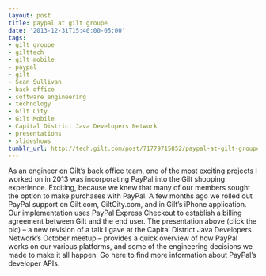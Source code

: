 ```yaml
---
layout: post
title: paypal at gilt groupe
date: '2013-12-31T15:40:00-05:00'
tags:
- gilt groupe
- gilttech
- gilt mobile
- paypal
- gilt
- Sean Sullivan
- back office
- software engineering
- technology
- Gilt City
- Gilt Mobile
- Capital District Java Developers Network
- presentations
- slideshows
tumblr_url: http://tech.gilt.com/post/71779715852/paypal-at-gilt-groupe
---
```

As an engineer on Gilt’s back office team, one of the most exciting projects I worked on in 2013 was incorporating PayPal into the Gilt shopping experience. Exciting, because we knew that many of our members sought the option to make purchases with PayPal.
A few months ago we rolled out PayPal support on Gilt.com, GiltCity.com, and in Gilt’s iPhone application. Our implementation uses PayPal Express Checkout to establish a billing agreement between Gilt and the end user. The presentation above (click the pic) – a new revision of a talk I gave at the Capital District Java Developers Network’s October meetup – provides a quick overview of how PayPal works on our various platforms, and some of the engineering decisions we made to make it all happen.
Go here to find more information about PayPal’s developer APIs.
